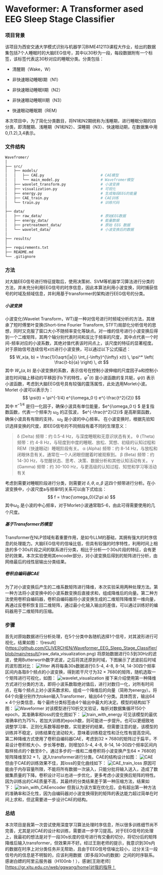 # Waveformer: A Transformer ased EEG Sleep Stage Classifier
### 项目背景
该项目为西安交通大学模式识别与机器学习BIME412113课程大作业，给出的数据集包括7个人睡眠时的大脑EEG信号，其中以30秒为一段，每段数据附有一个标签，该标签代表这30秒对应的睡眠分类。分类包括：
- 清醒期（Wake，W）

- 非快速眼动睡眠I期（N1）

- 非快速眼动睡眠II期（N2）

- 非快速眼动睡眠III期（N3）

- 快速眼动睡眠期（REM）

本次项目中，为了简化分类数目，将N1和N2期统称为浅睡期，进行睡眠分期的四分类，即清醒期、浅睡期（N1和N2）、深睡期（N3）、快速眼动期，在数据集中用0,(1.2),3,4表示。
### 文件结构
```bash
Wavefromer/
│
├── src/                        
│   ├── models/                 
│   │   ├── CAE.py  						# CAE模型
│   │   └── main_model.py  					# Wavefromer模型
│   ├── wavelet_transform.py                # 小波变换
│   ├── visualization.py                 	# 可视化
│   ├── energy.py                 			# 生成每段EEG的能量
│   ├── CAE_train.py                 		# CAE训练
│   └── train.py                 			# 训练代码
│
├── data/                       
│   ├── raw_data/                    		# 原始EEG数据
│   ├── energy_data/                    	# 能量数据
│   ├── pretreatment_data/                  # 原始 EEG 数据
│   └── wavelet_data/              			# 小波变换后的数据
│
├── results/                    
│
├── requirements.txt
├── README.md
└── .gitignore 

```
### 方法
对大脑EEG信号进行特征提取后，使用决策树、SVM等机器学习算法进行分类的方法，并未充分利用EEG信号的时序信息，因此本算法利用小波变换，同时捕获信号的时域及频域信息，并利用基于transformer的架构进行EEG信号的分类。
##### 小波变换
小波变化(Wavelet Transform，WT)是一种对信号进行时频域分析的方法，其继承了短时傅里叶变换(Short-time Fourier Transform, STFT)局部化分析信号的思想，同时又克服了窗口大小不随频率变化等缺点。对一维的信号进行小波变换后得到一个二维矩阵，其两个轴分别代表时间和反比于频率的尺度，其中点代表一个时间-频率对应的小波系数，其绝对值代表该时间点上，该尺度的特征的显著程度。
对于原始信号连续信号$x(t)$进行小波变换，可以通过以下公式描述：
$$
W_x(a, b) = \frac{1}{\sqrt{|a|}} \int_{-\infty}^{\infty} x(t) \, \psi^* \left( \frac{t-b}{a} \right) \, dt
$$
其中 $W_x(a, b)$ 是小波变换的系数，表示信号在控制小波伸缩的尺度因子a和控制小波在时间轴上移动的平移因子b下的特性，$\psi^*(t)$ 是小波函数的复共轭，$\psi(t)$ 表示小波函数，考虑到大脑EEG信号具有较强的震荡属性，此处选用Morlet小波。
Morlet 小波可以表示为：
$$
\psi(t) = \pi^{-1/4} e^{i\omega_0 t} e^{-\frac{t^2}{2}}
$$
其中 $\pi^{-1/4}$ 是归一化因子，确保小波具有单位能量，$e^{i\omega_0 t} $ 是复指数函数，代表一个频率为 $\omega_0$ 的正弦波， $e^{-\frac{t^2}{2}}$ 是高斯窗函数，确保小波具有有限的支持， $\omega_0$ 是小波的中心频率。
在小波变换时，根据先验知识选择变换的尺度，即EEG信号的不同频段有着不同的生理意义：

>δ (Delta) 频带：约 0.5-4 Hz，与深度睡眠和无意识状态有关。
>θ (Theta) 频带：约 4-8 Hz，与轻度到中度的睡眠、放松、冥想、初级的认知过程和REM（快速眼动）睡眠阶段有关。
>α (Alpha) 频带：约 8-14 Hz，与放松和闭眼休息有关。通常在一个人闭眼但醒着时被观察到。
>β (Beta) 频带：约 14-30 Hz，与觉醒状态、思考、决策、数据分析和其他认知活动有关。
>γ (Gamma) 频带：约 30-100 Hz，与更高级的认知过程、知觉和学习等活动有关

考虑到需要对睡眠阶段进行分类，则需要对 $\delta,\theta,\alpha,\beta$ 这四个频带进行分析。在小波变换中，小波尺度a与频率f的关系可以由下式给出：
$$
f = \frac{\omega_0}{2\pi a}
$$
其中$\omega_0$ 是小波的中心频率，对于Morlet小波通常取5-6，由此可得需要使用的几个尺度。
##### 基于Transformer的模型
Transformer在NLP领域有着重要作用，是如今LLM的基础，其拥有强大的时序信息的处理能力。大脑EEG信号的信噪比低，但具有较强的时序特性，利用时间上相连的多个30s片段之间的联系进行分类，相比于分析一个30s片段的特征，会有更好的效果。本次实验使用其encoder部分，对小波变换后得到的矩阵进行分析，由网络最后的线性层输出分类结果。
##### 卷积自编码器CAE
为了对小波变换后产生的二维系数矩阵进行降维，本次实验采用两种处理方法。第一种方法将小波变换中的小波系数变换后直接求和，组成降维后的向量。第二种方法使用卷积自编码器，卷积自编码器将小波变换生成的二维矩阵降维至一维向量，再通过反卷积恢复回二维矩阵，通过最小化输入输出的差值，可以通过训练好的编码器用于二维矩阵的压缩。
### 步骤
首先对原始数据进行分析处理，在5个分类中各随机选择1个信号，对其波形进行可视化，结果如图：
![result\](https://github.com/CLIVERCHEN/Waveformer_EEG_Sleep_Stage_Classifier/blob/main/result/)raw_data_visualization.png)
将原始数据进行0.5到30Hz的滤波，使用Butterworth数字滤波，之后将其还原到时域，下图展示了滤波前后时域的波形图对比：
![filter](result\filter.png)
再将每条30s数据进行0.5-4, 4-8, 8-14, 14-30四个频率区间内各取8个频点的小波变换，得到若干尺寸为32 $\times$ 7680的矩阵，随机选取一个矩阵进行可视化，如图：
![wavelet_visualization](result\wavelet_visualization.png)
接下来介绍使用第一种降维方式进行分类的方法，即将小波系数取绝对值后，进行对数归一化，对所有时间点，在每个频点上对小波系数求和，组成一个降维后的向量（简称为energy）。将64个向量分别作为token输入Transformer，输出64个分类。具体而言，输出64 $\times$ 4个分类信息，每个最终分类标签由4个输出中最大的决定。模型的结构如下图：
![Waveformer](result\Waveformer.png)
对该模型进行10折交叉验证，每折对数据集循环150个epoch，其准确率和loss的变化图如下：
![train_with_energy](result\train_with_energy.png)
可见该模型的最优准确率约为75%，若加大训练的epoch数，则可能进一步提升。也可以更细致地调整学习率、正则化系数等超参数，实现更好的结果。但需要注意的是，该模型的训练并不稳定，训练结果在波动较大，意味着训练稳定性和泛化性有提高空间。
第二种降维方式使用了卷积自编码器CAE，考虑到32 $\times$ 7680的矩阵过于扁平，不易设计卷积核大小、步长等参数，则增加0.5-4, 4-8, 8-14, 14-30四个频率区间内取样频点的个数至8个。通过多步的一维和二维卷积将小波变换产生64 $\times$ 7680的矩阵降维至32 $\times$ 1，送入transformer进行分类。CAE的结构设计如图：
![CAE](result\CAE.png)
但由于CAE的训练效果不佳，其loss的变化曲线如下：
![CAE_train_loss](result\CAE_train_loss.png)
原因可能由于内存容量所限，不能将所有数据一次装入，只能分批将输入送入，造成了数据集质量的下降。卷积设计可以也进一步优化，更多考虑小波变换后矩阵的特性。
因为训练出的CAE质量不高，其最终的分类结果差于第一种压缩方法，结果如下：
![train_with_CAEencoder](result\train_with_CAEencoder.png)
但我认为该方案在优化后，会有超出第一种方法的准确率和泛化性，因为自编码器对小波变换得到的矩阵的表达能力超过简单在时间上求和，但这需要进一步设计CAE的结构。
### 总结
本次项目是我第一次尝试使用深度学习算法处理时序信息，所以很多训练细节尚不完善，尤其是对CAE的设计和训练，需要进一步学习提高。对于EEG信号的处理上，我最初的想法是对于一段30s长度的信号进行有交叠的切分，将切分后的矩阵降维后输入transformer，但效果并不好。经过王刚老师的提示，我意识到30s内的数据在时序上对分类任务并无帮助，且由于EEG信号信噪比较小，过分关注一段信号内的信息是不明智的，应该利用数据（即多段30s的数据）之间的时序联系。
感谢白嫖的阿里云服务器（H100nb！），感谢[王刚老师][https://gr.xjtu.edu.cn/web/ggwang/home]对我的指导！

